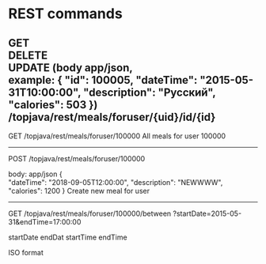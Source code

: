 REST commands
=============


GET<br> 
DELETE<br>
UPDATE (body app/json,<br>
example:
{
   "id": 100005,
   "dateTime": "2015-05-31T10:00:00",
   "description": "Русский",
   "calories": 503
})<br>
**/topjava/rest/meals/foruser/{uid}/id/{id}**
-----------------------------------------------

GET
/topjava/rest/meals/foruser/100000
All meals for user 100000

------------------------------

POST
/topjava/rest/meals/foruser/100000

body: app/json
{      
      "dateTime": "2018-09-05T12:00:00",
      "description": "NEWWWW",
      "calories": 1200
}
Create new meal for user

----------------

GET
/topjava/rest/meals/foruser/100000/between
?startDate=2015-05-31&endTime=17:00:00

startDate
endDat
startTime
endTime

ISO format